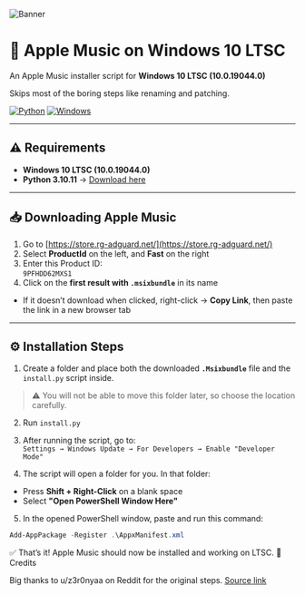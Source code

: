 ![Banner](https://i.ibb.co/1f7sGZdG/banner.png)
# 🍎 Apple Music on Windows 10 LTSC  
An Apple Music installer script for **Windows 10 LTSC (10.0.19044.0)**

Skips most of the boring steps like renaming and patching.

[![Python](https://img.shields.io/badge/python-3.x-blue.svg?logo=python)](https://www.python.org/)
[![Windows](https://img.shields.io/badge/Windows-10%20LTSC-0078D6?logo=windows)](https://www.microsoft.com/windows)

---

## ⚠️ Requirements
- **Windows 10 LTSC (10.0.19044.0)**  
- **Python 3.10.11** → [Download here](https://www.python.org/ftp/python/3.10.11/python-3.10.11-amd64.exe)

---

## 📥 Downloading Apple Music  

1. Go to [https://store.rg-adguard.net/](https://store.rg-adguard.net/)  
2. Select **ProductId** on the left, and **Fast** on the right  
3. Enter this Product ID:  
`9PFHDD62MXS1`
4. Click on the **first result with `.msixbundle`** in its name  
- If it doesn’t download when clicked, right-click → **Copy Link**, then paste the link in a new browser tab  

---

## ⚙️ Installation Steps  

1. Create a folder and place both the downloaded **`.Msixbundle`** file and the `install.py` script inside.  
> ⚠️ You will not be able to move this folder later, so choose the location carefully.  

2. Run `install.py`  

3. After running the script, go to:  
`Settings → Windows Update → For Developers → Enable "Developer Mode"`

4. The script will open a folder for you. In that folder:  
- Press **Shift + Right-Click** on a blank space  
- Select **"Open PowerShell Window Here"**  

5. In the opened PowerShell window, paste and run this command:  
```powershell
Add-AppPackage -Register .\AppxManifest.xml
```
✅ That’s it! Apple Music should now be installed and working on LTSC.
🙌 Credits

Big thanks to u/z3r0nyaa on Reddit for the original steps.
[Source link](https://www.reddit.com/r/AppleMusic/comments/1fjmelg/comment/lpffkja/)
